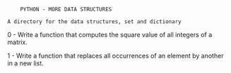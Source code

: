 		PYTHON - MORE DATA STRUCTURES

	A directory for the data structures, set and dictionary

0	-	Write a function that computes the square value of all integers of a matrix.

1	-	Write a function that replaces all occurrences of an element by another in a new list.
